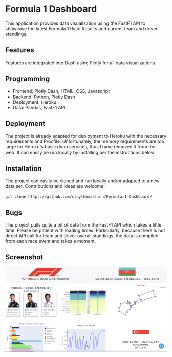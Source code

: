# Formula 1 Dashboard

This application provides data visualization using the FastF1 API to showcase the latest Formula 1 Race Results and current team and driver standings.

## Features

Features are integrated into Dash using Plotly for all data visualizations.

## Programming

- Frontend: Plotly Dash, HTML, CSS, Javascript
- Backend: Python, Plotly Dash
- Deployment: Heroku
- Data: Pandas, FastF1 API

## Deployment

The project is already adapted for deployment to Heroku with the necessary requirements and Procfile. Unfortunately, the memory requirements are too large for Heroku's basic dyno services, thus I have removed it from the web. It can easily be run locally by installing per the instructions below.

## Installation

The project can easily be cloned and run locally and/or adapted to a new data set. Contributions and ideas are welcome!

`git clone https://github.com/claythomasfinn/Formula-1-Dashboard/`

## Bugs

The project pulls quite a bit of data from the FastF1 API which takes a little time. Please be patient with loading times. Particularly, because there is not direct API call for team and driver overall standings, the data is compiled from each race event and takes a moment.

## Screenshot

![screenshot](https://github.com/claythomasfinn/Formula-1-Dashboard/blob/main/assets/dashboard-screenshot.png)
